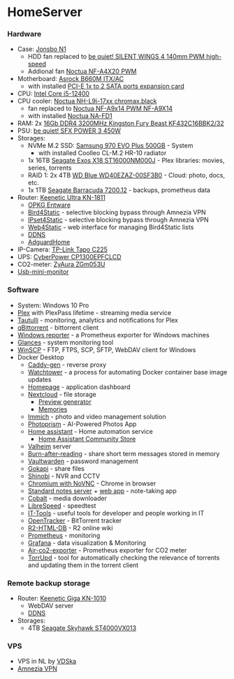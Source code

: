 # HomeServer

### Hardware
* Case: [Jonsbo N1](https://www.jonsbo.com/en/products/N1.html)
  * HDD fan replaced to [be quiet! SILENT WINGS 4 140mm PWM high-speed](https://www.bequiet.com/ru/casefans/3704)
  * Addional fan [Noctua NF-A4X20 PWM](https://noctua.at/en/nf-a4x20-pwm)
* Motherboard: [Asrock B660M ITX/AC](https://www.asrock.com/MB/Intel/B660M-ITXac/index.ru.asp)
  * with installed [PCI-E 1x to 2 SATA ports expansion card](https://aliexpress.ru/item/1005003346314019.html)
* CPU: [Intel Core i5-12400](https://ark.intel.com/content/www/ru/ru/ark/products/134586/intel-core-i512400-processor-18m-cache-up-to-4-40-ghz.html)
* CPU cooler: [Noctua NH-L9i-17xx chromax.black](https://noctua.at/en/nh-l9i-17xx-chromax-black)
  * fan replaced to [Noctua NF-A9x14 PWM NF-A9X14](https://noctua.at/en/products/fan/nf-a9x14-pwm)
  * with installed [Noctua NA-FD1](https://noctua.at/en/na-fd1)
* RAM: 2x [16Gb DDR4 3200MHz Kingston Fury Beast KF432C16BBK2/32](https://www.kingston.com/dataSheets/KF432C16BBK2_32.pdf)
* PSU: [be quiet! SFX POWER 3 450W](https://www.bequiet.com/ru/powersupply/2309)
* Storages:
  * NVMe M.2 SSD: [Samsung 970 EVO Plus 500GB](https://www.samsung.com/ru/memory-storage/nvme-ssd/970-evo-plus-500gb-mz-v7s500bw/) - System
    * with installed Сoolleo CL-M.2 HR-10 radiator
  * 1x 16TB [Seagate Exos X18 ST16000NM000J](https://www.seagate.com/content/dam/seagate/migrated-assets/www-content/datasheets/pdfs/exos-x18-channel-DS2045-4-2106US-en_US.pdf) - Plex libraries: movies, series, torrents
  * RAID 1: 2x 4TB [WD Blue WD40EZAZ-00SF3B0](https://www.westerndigital.com/ru-ru/products/internal-drives/wd-blue-desktop-sata-hdd#WD5000AZLX) - Cloud: photo, docs, etc.
  * 1х 1TB [Seagate Barracuda 7200.12](https://www.seagate.com/docs/pdf/ru-RU/datasheet/disc/barracuda-7200-12-ds1668-6-1101ru.pdf) - backups, prometheus data
* Router: [Keenetic Ultra KN-1811](https://keenetic.ru/ru/keenetic-ultra-kn-1811)
  * [OPKG Entware](https://help.keenetic.com/hc/ru/articles/360000948719-OPKG)
  * [Bird4Static](https://github.com/DennoN-RUS/Bird4Static) - selective blocking bypass through Amnezia VPN
  * [IPset4Static](https://github.com/DennoN-RUS/IPset4Static) - selective blocking bypass through Amnezia VPN
  * [Web4Static](https://github.com/spatiumstas/web4static) - web interface for managing Bird4Static lists
  * [DDNS](https://help.keenetic.com/hc/ru/articles/360000400919-%D0%A1%D0%B5%D1%80%D0%B2%D0%B8%D1%81-%D0%B4%D0%BE%D0%BC%D0%B5%D0%BD%D0%BD%D1%8B%D1%85-%D0%B8%D0%BC%D0%B5%D0%BD-KeenDNS)
  * [AdguardHome](https://github.com/DennoN-RUS/IPset4Static/wiki/AdguardHome)
* IP-Camera: [TP-Link Tapo C225](https://www.tp-link.com/ru/home-networking/cloud-camera/tapo-c225/)
* UPS: [CyberPower CP1300EPFCLCD](https://www.cyberpower.com/ru/ru/product/sku/cp1300epfclcd)
* CO2-meter: [ZyAura ZGm053U](https://www.zyaura.com/product-detail/zgm053u/)
* [Usb-mini-monitor](https://www.ozon.ru/product/1888369081)

### Software

* System: Windows 10 Pro
* [Plex](https://www.plex.tv/) with PlexPass lifetime -  streaming media service
* [Tautulli](https://github.com/Tautulli/Tautulli) - monitoring, analytics and notifications for Plex
* [qBittorrent](https://www.qbittorrent.org/) - bittorrent client
* [Windows reporter](https://github.com/prometheus-community/windows_exporter) - a Prometheus exporter for Windows machines
* [Glances](https://github.com/nicolargo/glances) - system monitoring tool
* [WinSCP](https://winscp.net/eng/index.php) - FTP, FTPS, SCP, SFTP, WebDAV client for Windows
* Docker Desktop
  * [Caddy-gen](https://github.com/wemake-services/caddy-gen) - reverse proxy
  * [Watchtower](https://github.com/containrrr/watchtower) - a process for automating Docker container base image updates
  * [Homepage](https://github.com/gethomepage/homepage) - application dashboard
  * [Nextcloud](https://nextcloud.com/) - file storage
    * [Preview generator](https://github.com/nextcloud/previewgenerator)
    * [Memories](https://github.com/pulsejet/memories)
  * [Immich](https://immich.app) - photo and video management solution
  * [Photoprism](https://photoprism.app/) - AI-Powered Photos App
  * [Home assistant](https://www.home-assistant.io/) - Home automation service
    * [Home Assistant Community Store](https://www.hacs.xyz/)
  * [Valheim](https://github.com/lloesche/valheim-server-docker) server
  * [Burn-after-reading](https://github.com/Tethik/burn-after-reading) - share short term messages stored in memory
  * [Vaultwarden](https://github.com/dani-garcia/vaultwarden) - password management
  * [Gokapi](https://github.com/Forceu/Gokapi) - share files
  * [Shinobi](https://www.shinobi.video/) - NVR and CCTV
  * [Chromium with NoVNC](https://github.com/vital987/chrome-novnc) - Chrome in browser
  * [Standard notes server](https://github.com/standardnotes/server) + [web app](https://github.com/standardnotes/app) - note-taking app
  * [Cobalt](https://github.com/imputnet/cobalt) - media downloader
  * [LibreSpeed](https://github.com/librespeed/speedtest) - speedtest
  * [IT-Tools](https://github.com/CorentinTh/it-tools) - useful tools for developer and people working in IT
  * [OpenTracker](https://github.com/Lednerb/opentracker-docker) - BitTorrent tracker
  * [R2-HTML-DB](https://github.com/Aksel911/R2-HTML-DB) - R2 online wiki
  * [Prometheus](https://github.com/prometheus/prometheus) - monitoring
  * [Grafana](https://github.com/grafana/grafana) - data visualization & Monitoring
  * [Air-co2-exporter](https://github.com/huhamhire/air-co2-exporter) - Prometheus exporter for CO2 meter
  * [TorrUpd](https://github.com/konkere/TorrUpd) - tool for automatically checking the relevance of torrents and updating them in the torrent client


### Remote backup storage
* Router: [Keenetic Giga KN-1010](https://keenetic.ru/ru/keenetic-giga-kn-1010)
  * WebDAV server
  * [DDNS](https://help.keenetic.com/hc/ru/articles/360000400919-%D0%A1%D0%B5%D1%80%D0%B2%D0%B8%D1%81-%D0%B4%D0%BE%D0%BC%D0%B5%D0%BD%D0%BD%D1%8B%D1%85-%D0%B8%D0%BC%D0%B5%D0%BD-KeenDNS)
* Storages:
  * 4TB [Seagate Skyhawk ST4000VX013](https://www.seagate.com/files/www-content/datasheets/pdfs/skyhawk-ai-DS1960-14C-2204RU-ru_RU.pdf)
  
### VPS
* VPS in NL by [VDSka](https://vdska.ru/)
* [Amnezia VPN](https://amnezia.org/)
